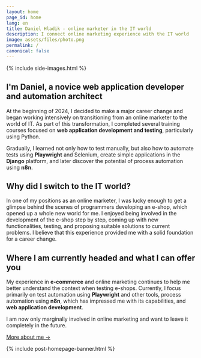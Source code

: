 ```yaml
---
layout: home
page_id: home
lang: en
title: Daniel Hladik - online marketer in the IT world
description: I connect online marketing experience with the IT world
image: assets/files/photo.png
permalink: /
canonical: false
---
```


{% include side-images.html %}

## I'm Daniel, a novice web application developer and automation architect
At the beginning of 2024, I decided to make a major career change and began working intensively on transitioning from an online marketer to the world of IT. As part of this transformation, I completed several training courses focused on **web application development and testing**, particularly using Python.

Gradually, I learned not only how to test manually, but also how to automate tests using **Playwright** and Selenium, create simple applications in the **Django** platform, and later discover the potential of process automation using **n8n**.

<div class="parallax"></div>

## Why did I switch to the IT world?
In one of my positions as an online marketer, I was lucky enough to get a glimpse behind the scenes of programmers developing an e-shop, which opened up a whole new world for me. I enjoyed being involved in the development of the e-shop step by step, coming up with new functionalities, testing, and proposing suitable solutions to current problems. I believe that this experience provided me with a solid foundation for a career change.

<div class="parallax"></div>

## Where I am currently headed and what I can offer you
My experience in **e-commerce** and online marketing continues to help me better understand the context when testing e-shops. Currently, I focus primarily on test automation using **Playwright** and other tools, process automation using **n8n**, which has impressed me with its capabilities, and **web application development**. 

I am now only marginally involved in online marketing and want to leave it completely in the future.

[More about me →](/cv/#continue)

<div class="parallax"></div>

{% include post-homepage-banner.html %}
